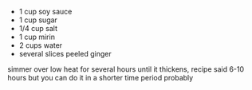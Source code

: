 * 1 cup soy sauce
* 1 cup sugar
* 1/4 cup salt 
* 1 cup mirin
* 2 cups water 
* several slices peeled ginger

simmer over low heat for several hours until it thickens, recipe said 6-10 hours but you can do it in a shorter time period probably